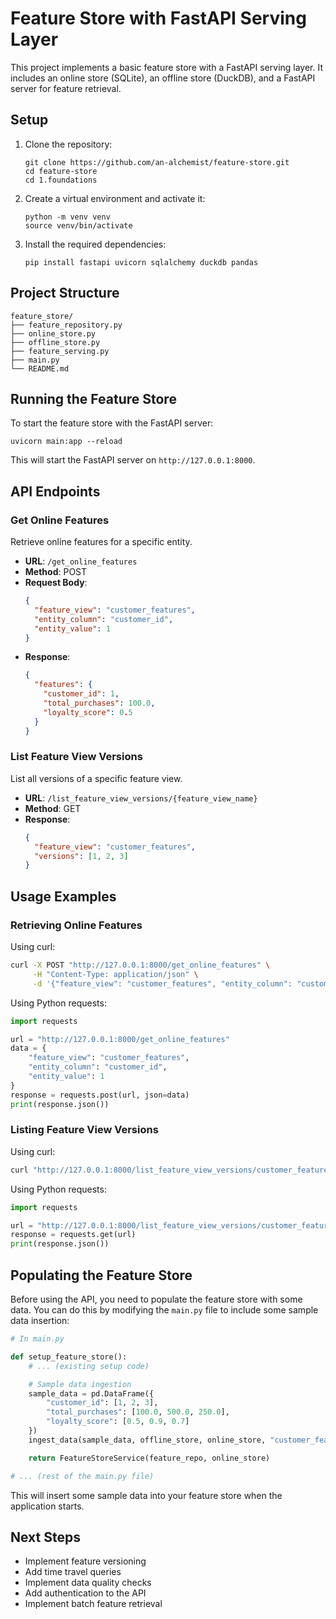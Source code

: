 # Feature Store with FastAPI Serving Layer

This project implements a basic feature store with a FastAPI serving layer. It includes an online store (SQLite), an offline store (DuckDB), and a FastAPI server for feature retrieval.

## Setup

1. Clone the repository:
   ```
   git clone https://github.com/an-alchemist/feature-store.git
   cd feature-store
   cd 1.foundations
   ```

2. Create a virtual environment and activate it:
   ```
   python -m venv venv
   source venv/bin/activate 
   ```

3. Install the required dependencies:
   ```
   pip install fastapi uvicorn sqlalchemy duckdb pandas
   ```

## Project Structure

```
feature_store/
├── feature_repository.py
├── online_store.py
├── offline_store.py
├── feature_serving.py
├── main.py
└── README.md
```

## Running the Feature Store

To start the feature store with the FastAPI server:

```
uvicorn main:app --reload
```

This will start the FastAPI server on `http://127.0.0.1:8000`.

## API Endpoints

### Get Online Features

Retrieve online features for a specific entity.

- **URL**: `/get_online_features`
- **Method**: POST
- **Request Body**:
  ```json
  {
    "feature_view": "customer_features",
    "entity_column": "customer_id",
    "entity_value": 1
  }
  ```
- **Response**:
  ```json
  {
    "features": {
      "customer_id": 1,
      "total_purchases": 100.0,
      "loyalty_score": 0.5
    }
  }
  ```

### List Feature View Versions

List all versions of a specific feature view.

- **URL**: `/list_feature_view_versions/{feature_view_name}`
- **Method**: GET
- **Response**:
  ```json
  {
    "feature_view": "customer_features",
    "versions": [1, 2, 3]
  }
  ```

## Usage Examples

### Retrieving Online Features

Using curl:

```bash
curl -X POST "http://127.0.0.1:8000/get_online_features" \
     -H "Content-Type: application/json" \
     -d '{"feature_view": "customer_features", "entity_column": "customer_id", "entity_value": 1}'
```

Using Python requests:

```python
import requests

url = "http://127.0.0.1:8000/get_online_features"
data = {
    "feature_view": "customer_features",
    "entity_column": "customer_id",
    "entity_value": 1
}
response = requests.post(url, json=data)
print(response.json())
```

### Listing Feature View Versions

Using curl:

```bash
curl "http://127.0.0.1:8000/list_feature_view_versions/customer_features"
```

Using Python requests:

```python
import requests

url = "http://127.0.0.1:8000/list_feature_view_versions/customer_features"
response = requests.get(url)
print(response.json())
```

## Populating the Feature Store

Before using the API, you need to populate the feature store with some data. You can do this by modifying the `main.py` file to include some sample data insertion:

```python
# In main.py

def setup_feature_store():
    # ... (existing setup code)

    # Sample data ingestion
    sample_data = pd.DataFrame({
        "customer_id": [1, 2, 3],
        "total_purchases": [100.0, 500.0, 250.0],
        "loyalty_score": [0.5, 0.9, 0.7]
    })
    ingest_data(sample_data, offline_store, online_store, "customer_features")

    return FeatureStoreService(feature_repo, online_store)

# ... (rest of the main.py file)
```

This will insert some sample data into your feature store when the application starts.

## Next Steps

- Implement feature versioning
- Add time travel queries
- Implement data quality checks
- Add authentication to the API
- Implement batch feature retrieval
